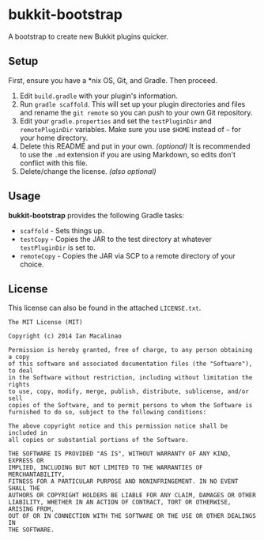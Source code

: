 bukkit-bootstrap
================

A bootstrap to create new Bukkit plugins quicker.

## Setup
First, ensure you have a *nix OS, Git, and Gradle. Then proceed.

1. Edit `build.gradle` with your plugin's information.
2. Run `gradle scaffold`. This will set up your plugin directories and files and rename the `git remote` so you can push to your own Git repository.
3. Edit your `gradle.properties` and set the `testPluginDir` and `remotePluginDir` variables. Make sure you use `$HOME` instead of `~` for your home directory.
4. Delete this README and put in your own. *(optional)* It is recommended to use the `.md` extension if you are using Markdown, so edits don't conflict with this file.
5. Delete/change the license. *(also optional)*

## Usage
**bukkit-bootstrap** provides the following Gradle tasks:

* `scaffold` - Sets things up.
* `testCopy` - Copies the JAR to the test directory at whatever `testPluginDir` is set to.
* `remoteCopy` - Copies the JAR via SCP to a remote directory of your choice.

## License
This license can also be found in the attached `LICENSE.txt`.

```
The MIT License (MIT)

Copyright (c) 2014 Ian Macalinao

Permission is hereby granted, free of charge, to any person obtaining a copy
of this software and associated documentation files (the "Software"), to deal
in the Software without restriction, including without limitation the rights
to use, copy, modify, merge, publish, distribute, sublicense, and/or sell
copies of the Software, and to permit persons to whom the Software is
furnished to do so, subject to the following conditions:

The above copyright notice and this permission notice shall be included in
all copies or substantial portions of the Software.

THE SOFTWARE IS PROVIDED "AS IS", WITHOUT WARRANTY OF ANY KIND, EXPRESS OR
IMPLIED, INCLUDING BUT NOT LIMITED TO THE WARRANTIES OF MERCHANTABILITY,
FITNESS FOR A PARTICULAR PURPOSE AND NONINFRINGEMENT. IN NO EVENT SHALL THE
AUTHORS OR COPYRIGHT HOLDERS BE LIABLE FOR ANY CLAIM, DAMAGES OR OTHER
LIABILITY, WHETHER IN AN ACTION OF CONTRACT, TORT OR OTHERWISE, ARISING FROM,
OUT OF OR IN CONNECTION WITH THE SOFTWARE OR THE USE OR OTHER DEALINGS IN
THE SOFTWARE.
```

